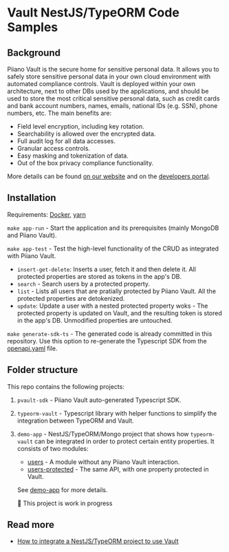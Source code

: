 # Vault NestJS/TypeORM Code Samples

## Background
Piiano Vault is the secure home for sensitive personal data. It allows you to safely store sensitive personal data in your own cloud environment with
automated compliance controls.
Vault is deployed within your own architecture, next to other DBs used by the applications, and should be used to store the most critical sensitive personal data, such as credit cards and bank account numbers, names, emails, national IDs (e.g. SSN), phone numbers, etc.
The main benefits are:
- Field level encryption, including key rotation.
- Searchability is allowed over the encrypted data.
- Full audit log for all data accesses.
- Granular access controls.
- Easy masking and tokenization of data.
- Out of the box privacy compliance functionality.

More details can be found [on our website](https://piiano.com/pii-data-privacy-vault/) and on the [developers portal](https://piiano.com/docs/).

## Installation

Requirements: [Docker](https://docs.docker.com/get-docker/), [yarn](https://github.com/yarnpkg/yarn)

`make app-run` - Start the application and its prerequisites (mainly MongoDB and Piiano Vault). 

`make app-test` - Test the high-level functionality of the CRUD as integrated with Piiano Vault.
  * `insert-get-delete`: Inserts a user, fetch it and then delete it. All protected properties are stored as tokens in the app's DB.
  * `search` - Search users by a protected property.
  * `list` - Lists all users that are pratially protected by Piiano Vault. All the protected properties are detokenized.
  * `update`: Update a user with a nested protected property woks - The protected property is updated on Vault, and the resulting token is stored in the app's DB. Unmodified properties are untouched.
  
`make generate-sdk-ts` - The generated code is already committed in this repository. Use this option to re-generate the Typescript SDK from the [openapi.yaml](/pvault-sdk/openapi.yaml) file.

## Folder structure

This repo contains the following projects:

1. `pvault-sdk` - Piiano Vault auto-generated Typescript SDK.

2. `typeorm-vault` - Typescript library with helper functions to simplify the integration between TypeORM and Vault.
   
3. `demo-app` - NestJS/TypeORM/Mongo project that shows how `typeorm-vault` can be integrated in order to protect certain entity properties. It consists of two modules:
    * [users](/demo-app/src/users/) - A module without any Piiano Vault interaction.
    * [users-protected](/demo-app/src/users-protected/) - The same API, with one property protected in Vault.
  
    See [demo-app](/demo-app) for more details.

    :construction: This project is work in progress 


## Read more

* [How to integrate a NestJS/TypeORM project to use Vault](docs/integrate-with-vault.md)